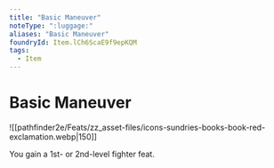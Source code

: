 ```yaml
---
title: "Basic Maneuver"
noteType: ":luggage:"
aliases: "Basic Maneuver"
foundryId: Item.lCh6ScaE9f9epKQM
tags:
  - Item
---
```


# Basic Maneuver
![[pathfinder2e/Feats/zz_asset-files/icons-sundries-books-book-red-exclamation.webp|150]]

You gain a 1st- or 2nd-level fighter feat.
